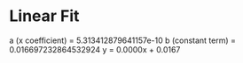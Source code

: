 
# Linear Fit

a (x coefficient) = 5.313412879641157e-10
b (constant term) = 0.016697232864532924
y = 0.0000x + 0.0167
